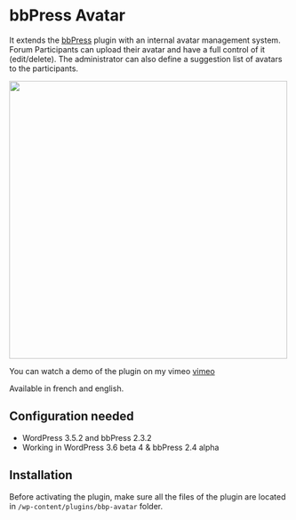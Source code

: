 bbPress Avatar
==============

It extends the [bbPress](http://bbpress.org) plugin with an internal avatar management system. Forum Participants can upload their avatar and have a full control of it (edit/delete). The administrator can also define a suggestion list of avatars to the participants.

<img src="http://farm8.staticflickr.com/7429/9226531888_8e906bfe53_o.png" width="500px">

You can watch a demo of the plugin on my vimeo [vimeo](http://vimeo.com/69811013)

Available in french and english. 


Configuration needed
--------------------

+ WordPress 3.5.2 and bbPress 2.3.2
+ Working in WordPress 3.6 beta 4 & bbPress 2.4 alpha

Installation
------------

Before activating the plugin, make sure all the files of the plugin are located in `/wp-content/plugins/bbp-avatar` folder.
